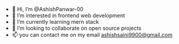 - 👋 Hi, I’m @AshishPanwar-00
- 👀 I’m interested in frontend web development 
- 🌱 I’m currently learning mern stack
- 💞️ I’m looking to collaborate on open source projects 
- 📫 you can contact me on my email
    ashishsaini9900@gmail.com

<!---
AshishPanwar-00/AshishPanwar-00 is a ✨ special ✨ repository because its `README.md` (this file) appears on your GitHub profile.
You can click the Preview link to take a look at your changes.
--->
